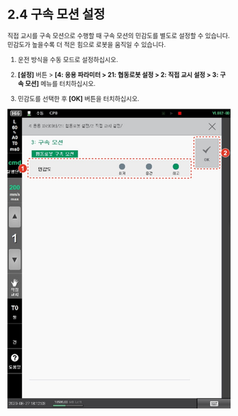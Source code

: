 # 2.4 구속 모션 설정

직접 교시를 구속 모션으로 수행할 때 구속 모션의 민감도를 별도로 설정할 수 있습니다. 민감도가 높을수록 더 적은 힘으로 로봇을 움직일 수 있습니다.

1.  운전 방식을 수동 모드로 설정하십시오.


2.  **\[설정]** 버튼 > **\[4: 응용 파라미터 > 21: 협동로봇 설정 > 2: 직접 교시 설정 > 3: 구속 모션]** 메뉴를 터치하십시오.


3. 민감도를 선택한 후 **\[OK]** 버튼을 터치하십시오.

![](../_assets/image61.jpeg)



